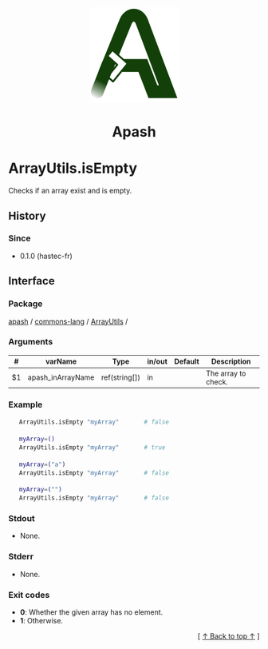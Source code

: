 
<div align='center' id='apash-top'>
  <a href='https://github.com/hastec-fr/apash'>
    <img alt='apash-logo' src='../../../../../../assets/apash-logo.svg'/>
  </a>

  # Apash
</div>


# ArrayUtils.isEmpty
Checks if an array exist and is empty.

## History
### Since
  * 0.1.0 (hastec-fr)

## Interface
### Package
<!-- apash.packageBegin -->
[apash](../../../apash.md) / [commons-lang](../../commons-lang.md) / [ArrayUtils](../ArrayUtils.md) / 
<!-- apash.packageEnd -->

### Arguments
 | #      | varName        | Type          | in/out   | Default    | Description                          |
 |--------|----------------|---------------|----------|------------|--------------------------------------|
 | $1     | apash_inArrayName    | ref(string[]) | in       |            | The array to check.                  |

### Example
 ```bash
    ArrayUtils.isEmpty "myArray"       # false

    myArray=()
    ArrayUtils.isEmpty "myArray"       # true

    myArray=("a")
    ArrayUtils.isEmpty "myArray"       # false

    myArray=("")
    ArrayUtils.isEmpty "myArray"       # false
 ```

### Stdout
  * None.
### Stderr
  * None.

### Exit codes
  * **0**: Whether the given array has no element.
  * **1**: Otherwise.

  <div align='right'>[ <a href='#apash-top'>↑ Back to top ↑</a> ]</div>


